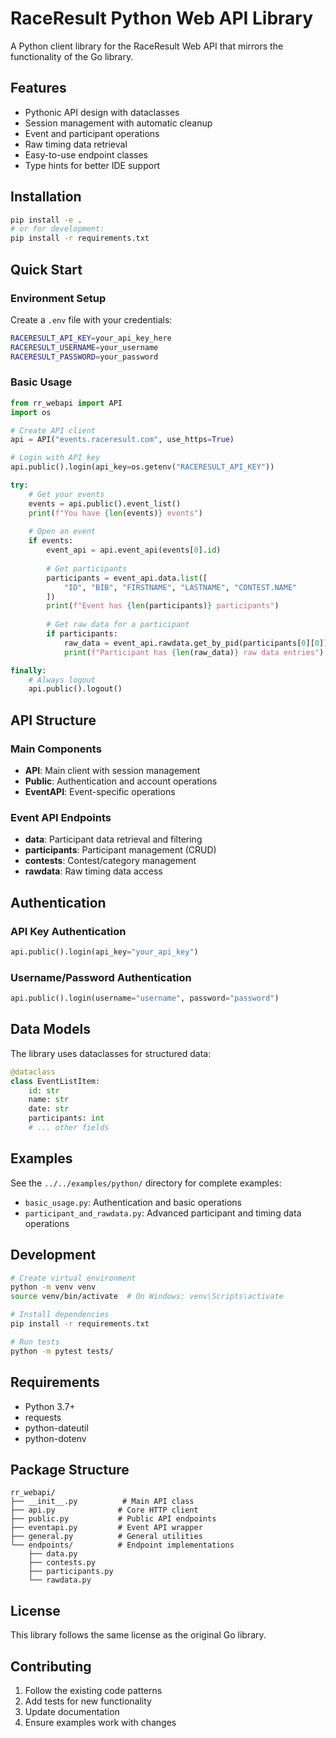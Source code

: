 # RaceResult Python Web API Library

A Python client library for the RaceResult Web API that mirrors the functionality of the Go library.

## Features

- Pythonic API design with dataclasses
- Session management with automatic cleanup
- Event and participant operations
- Raw timing data retrieval
- Easy-to-use endpoint classes
- Type hints for better IDE support

## Installation

```bash
pip install -e .
# or for development:
pip install -r requirements.txt
```

## Quick Start

### Environment Setup

Create a `.env` file with your credentials:
```bash
RACERESULT_API_KEY=your_api_key_here
RACERESULT_USERNAME=your_username
RACERESULT_PASSWORD=your_password
```

### Basic Usage

```python
from rr_webapi import API
import os

# Create API client
api = API("events.raceresult.com", use_https=True)

# Login with API key
api.public().login(api_key=os.getenv("RACERESULT_API_KEY"))

try:
    # Get your events
    events = api.public().event_list()
    print(f"You have {len(events)} events")
    
    # Open an event
    if events:
        event_api = api.event_api(events[0].id)
        
        # Get participants
        participants = event_api.data.list([
            "ID", "BIB", "FIRSTNAME", "LASTNAME", "CONTEST.NAME"
        ])
        print(f"Event has {len(participants)} participants")
        
        # Get raw data for a participant
        if participants:
            raw_data = event_api.rawdata.get_by_pid(participants[0][0])  # ID is first field
            print(f"Participant has {len(raw_data)} raw data entries")

finally:
    # Always logout
    api.public().logout()
```

## API Structure

### Main Components

- **API**: Main client with session management
- **Public**: Authentication and account operations  
- **EventAPI**: Event-specific operations

### Event API Endpoints

- **data**: Participant data retrieval and filtering
- **participants**: Participant management (CRUD)
- **contests**: Contest/category management
- **rawdata**: Raw timing data access

## Authentication

### API Key Authentication
```python
api.public().login(api_key="your_api_key")
```

### Username/Password Authentication  
```python
api.public().login(username="username", password="password")
```

## Data Models

The library uses dataclasses for structured data:

```python
@dataclass
class EventListItem:
    id: str
    name: str
    date: str
    participants: int
    # ... other fields
```

## Examples

See the `../../examples/python/` directory for complete examples:
- `basic_usage.py`: Authentication and basic operations
- `participant_and_rawdata.py`: Advanced participant and timing data operations

## Development

```bash
# Create virtual environment
python -m venv venv
source venv/bin/activate  # On Windows: venv\Scripts\activate

# Install dependencies
pip install -r requirements.txt

# Run tests
python -m pytest tests/
```

## Requirements

- Python 3.7+
- requests
- python-dateutil
- python-dotenv

## Package Structure

```
rr_webapi/
├── __init__.py          # Main API class
├── api.py              # Core HTTP client
├── public.py           # Public API endpoints
├── eventapi.py         # Event API wrapper
├── general.py          # General utilities
└── endpoints/          # Endpoint implementations
    ├── data.py
    ├── contests.py
    ├── participants.py
    └── rawdata.py
```

## License

This library follows the same license as the original Go library.

## Contributing

1. Follow the existing code patterns
2. Add tests for new functionality
3. Update documentation
4. Ensure examples work with changes 